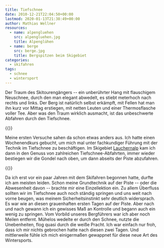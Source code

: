 ```yaml
---
title: Tiefschnee
date: 2010-12-21T22:04:50+00:00
lastmod: 2020-01-13T21:38:49+00:00
author: Mathias Wellner
resources:
  - name: alpengluehen
    src: alpengluehen.jpg
    title: Alpenglühen
  - name: berge
    src: berge.jpg
    title: Bergspitzen beim Skigebiet
categories:
  - skifahren
tags:
  - schnee
  - wintersport
---
```

Der Traum des Skitourengängers -- ein unberührter Hang mit flauschigem Neuschnee, durch den man elegant abwedelt, es stiebt meterhoch nach rechts und links. Der Berg ist natürlich selbst erkämpft, mit Fellen hat man ihn kurz vor Mittag erstiegen, mit netten Leuten und einer Thermosflasche voller Tee. Aber was den Traum wirklich ausmacht, ist das unbeschwerte Abfahren durch den Tiefschnee. 
<!--more-->

{{<responsive-image name="berge">}}

Meine ersten Versuche sahen da schon etwas anders aus. Ich hatte einen Wochenendkurs gebucht, um mich mal unter fachkundiger Führung mit der Technik im Tiefschnee zu beschäftigen. Im Skigebiet [Lauchernalp](http://www.lauchernalp.ch) kam ich dann in den Genuss von zahlreichen Tiefschnee-Abfahrten, immer wieder bestiegen wir die Gondel nach oben, um dann abseits der Piste abzufahren. 

{{<responsive-image name="alpengluehen">}}

Da ich erst vor ein paar Jahren mit dem Skifahren begonnen hatte, durfte ich am meisten leiden. Schon meine Grundtechnik auf der Piste -- oder die Abwesenheit davon -- brachte mir eine Einzellektion ein. Zu allem Überfluss sollten wir im Tiefschnee auch noch ständig springen und uns weit nach vorne beugen, was meinem Sicherheitsinstinkt sehr deutlich widersprach. Es war wie an diesen grauenhaften ersten Tagen auf der Piste. Aber nach und nach gewann ich ein gewisses Maß an Kontrolle und begann auch ein wenig zu springen. Vom Vorbild unseres Bergführers war ich aber noch Meilen entfernt. Mühelos wedelte er durch den Schnee, nutzte die Unebenheiten, flog quasi durch die weiße Pracht. Ich war einfach nur froh, dass ich mir nichts gebrochen hatte nach diesen zwei Tagen. Und mittlerweile fühle ich mich einigermaßen gewappnet für diese neue Art des Wintersports.